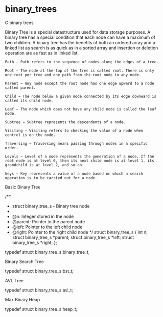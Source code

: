 # binary_trees
C binary trees

Binary Tree is a special datastructure used for data storage purposes. 
A binary tree has a special condition that each node can have a maximum of two children. 
A binary tree has the benefits of both an ordered array 
and a linked list as search is as quick as in a sorted array 
and insertion or deletion operation are as fast as in linked list.



    Path − Path refers to the sequence of nodes along the edges of a tree.

    Root − The node at the top of the tree is called root. There is only one root per tree and one path from the root node to any node.

    Parent − Any node except the root node has one edge upward to a node called parent.

    Child − The node below a given node connected by its edge downward is called its child node.

    Leaf − The node which does not have any child node is called the leaf node.

    Subtree − Subtree represents the descendants of a node.

    Visiting − Visiting refers to checking the value of a node when control is on the node.

    Traversing − Traversing means passing through nodes in a specific order.

    Levels − Level of a node represents the generation of a node. If the root node is at level 0, then its next child node is at level 1, its grandchild is at level 2, and so on.

    keys − Key represents a value of a node based on which a search operation is to be carried out for a node.

Basic Binary Tree

/**
* struct binary_tree_s - Binary tree node
*
* @n: Integer stored in the node
* @parent: Pointer to the parent node
* @left: Pointer to the left child node
* @right: Pointer to the right child node
  */
  struct binary_tree_s
  {
  int n;
  struct binary_tree_s *parent;
  struct binary_tree_s *left;
  struct binary_tree_s *right;
  };

typedef struct binary_tree_s binary_tree_t;

Binary Search Tree

typedef struct binary_tree_s bst_t;

AVL Tree

typedef struct binary_tree_s avl_t;

Max Binary Heap

typedef struct binary_tree_s heap_t;

